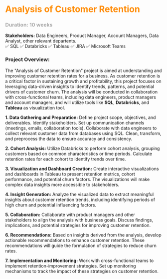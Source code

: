 
# <font style="color : darkorange">Analysis of Customer Retention</font> <br>
### <font style="color : darkgrey">Duration: 10 weeks</font> <br>
**Stakeholders:** Data Engineers, Product Manager, Account Managers, Data Analyst, other relevant departents. <br>
✅ SQL  ✅ Databricks  ✅ Tableau  ✅ JIRA  ✅ Microsoft Teams


  
### **Project Overview**:
  The "Analysis of Customer Retention" project is aimed at understanding and improving customer retention rates for a business. 
  As customer retention is a critical factor in sustaining growth and profitability, this project focuses on leveraging data-driven insights 
  to identify trends, patterns, and potential drivers of customer churn. The analysis will be conducted in collaboration with cross-functional teams, 
  including data engineers, product managers and account managers, and will utilize tools like **SQL**, **Databricks**, and **Tableau** as visualization tool.

**1. Data Gathering and Preparation:** 
Define project scope, objectives, and deliverables. Identify stakeholders. Set up communication channels (meetings, emails, collaboration tools). 
Collaborate with data engineers to collect relevant customer data from databases using SQL. Clean, transform, and preprocess the data to ensure accuracy 
and consistency.


**2. Cohort Analysis:** Utilize Databricks to perform cohort analysis, grouping customers based on common characteristics or time periods. Calculate retention rates for each cohort 
to identify trends over time.

**3. Visualization and Dashboard Creation:** Create interactive visualizations and dashboards in Tableau to present retention metrics, cohort performance, and potential churn factors. The visualizations 
will make complex data insights more accessible to stakeholders.

**4. Insight Generation:** Analyze the visualized data to extract meaningful insights about customer retention trends, including identifying periods of high churn and potential influencing 
factors.

**5. Collaboration:** Collaborate with product managers and other stakeholders to align the analysis with business goals. Discuss findings, implications, and potential strategies for 
improving customer retention.

**6. Recommendations:** Based on insights derived from the analysis, develop actionable recommendations to enhance customer retention. These recommendations will guide the formulation 
of strategies to reduce churn rates.

**7. Implementation and Monitoring:** Work with cross-functional teams to implement retention-improvement strategies. Set up monitoring mechanisms to track the impact of these strategies on customer retention.












    
